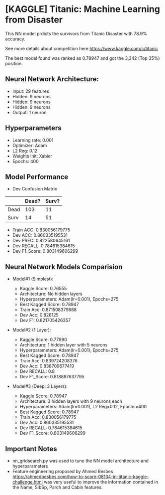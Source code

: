 # [KAGGLE] Titanic: Machine Learning from Disaster

This NN model prdicts the survivors from Titanic Disaster with 78.9% accuracy.

See more details about competition here https://www.kaggle.com/c/titanic


The best model found was ranked as 0.78947 and got the 3,342 (Top 35%) position.

## Neural Network Architecture: 
 * Input: 29 features
 * Hidden: 9 neurons
 * Hidden: 9 neurons
 * Hidden: 9 neurons
 * Output: 1 neuron

## Hyperparameters
 * Learning rate: 0.001
 * Optimizer: Adam
 * L2 Reg: 0.12
 * Weights Init: Xabier
 * Epochs: 400

    
## Model Performance
 * Dev Confusion Matrix

|      | Dead? | Surv? |
| ---- | ----- | ----- |
| Dead | 103   | 11    |
| Surv | 14    | 51    |
 * Train ACC: 0.830056179775
 * Dev ACC: 0.860335195531
 * Dev PREC: 0.822580645161
 * Dev RECALL: 0.784615384615
 * Dev F1_Score: 0.803149606299
 
        
## Neural Network Models Comparision

 * Model#1 (Simplest):
   * Kaggle Score: 0.76555
   * Architecture: No hidden layers
   * Hyperparameters: Adam(lr=0.001), Epochs=275
   * Best Kagged Score: 0.78947
   * Train Acc: 0.871508379888
   * Dev Acc: 0.828125
   * Dev F1: 0.821705426357
   
 * Model#2 (1 Layer):
   * Kaggle Score: 0.77990
   * Architecture: 1 hidden layer with 5 neurons
   * Hyperparameters: Adam(lr=0.001), Epochs=275
   * Best Kagged Score: 0.78947
   * Train Acc: 0.839724208376
   * Dev Acc: 0.838709677419
   * Dev RECALL: 0.8
   * Dev F1_Score: 0.818897637795
  
 * Model#3 (Deep: 3 Layers):
   * Kaggle Score: 0.78947
   * Architecture: 3 hidden layers with 9 neurons each
   * Hyperparameters: Adam(lr=0.001), L2 Reg=0.12, Epochs=400
   * Best Kagged Score: 0.78947
   * Train Acc: 0.830056179775
   * Dev Acc: 0.860335195531
   * Dev RECALL: 0.784615384615
   * Dev F1_Score: 0.803149606299


## Important Notes
 * nn_gridsearch.py was used to tune the NN model architecture and hyperparameters
 * Feature engineering proposed by Ahmed Besbes https://ahmedbesbes.com/how-to-score-08134-in-titanic-kaggle-challenge.html
   was very useful to improve the information contained in the Name, SibSp, Parch and Cabin features.
   
